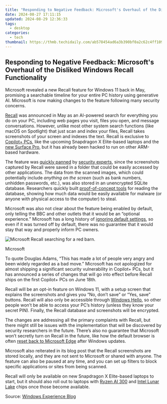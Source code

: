 ```yaml
---
title: "Responding to Negative Feedback: Microsoft's Overhaul of the Disliked Windows Recall Functionality"
date: 2024-08-27 17:11:15
updated: 2024-08-29 12:36:33
tags:
  - desktop
categories:
  - tech
thumbnail: https://thmb.techidaily.com/ab578454ad6a3b390bf0a2c62c4ff10914131d163b29599a64c4c6748f645e74.jpg
---
```


## Responding to Negative Feedback: Microsoft's Overhaul of the Disliked Windows Recall Functionality

Microsoft revealed a new Recall feature for Windows 11 back in May, promising a searchable timeline for your entire PC history using generative AI. Microsoft is now making changes to the feature following many security concerns.

[Recall](https://tech-hub.techidaily.com/leveraging-chatgpt-for-effective-meditation-routines-a-step-by-step-guide/) was announced in May as an AI-powered search for everything you do on your PC, including web pages you visit, files you open, and message conversations. However, unlike most other system search functions (like macOS on Spotlight) that just scan and index your files, Recall takes screenshots of your screen and indexes the text. Recall is exclusive to [Copilot+ PCs](https://change-location.techidaily.com/how-to-stop-my-spouse-from-spying-on-my-motorola-moto-g24-drfone-by-drfone-virtual-android/), like the upcoming Snapdragon X Elite-based laptops and the [new Surface Pro](https://extra-resources.techidaily.com/enhancing-stories-through-animations-with-movie-maker/), but it has already been hacked to run on other ARM-based hardware.

 The feature was [quickly panned](https://doublepulsar.com/recall-stealing-everything-youve-ever-typed-or-viewed-on-your-own-windows-pc-is-now-possible-da3e12e9465e) by [security experts](https://www.bbc.com/news/articles/cpwwqp6nx14o), since the screenshots captured by Recall were saved in a folder that could be easily accessed by other applications. The data from the scanned images, which could potentially include _anything on the screen_ (such as bank numbers, unhidden passwords, etc.), was also stored in an unencrypted SQLite database. Researchers quickly built [proof-of-concept tools](https://github.com/xaitax/TotalRecall) for reading the database, showing how much data would be easily available for malware (or anyone with physical access to the computer) to steal.

 Microsoft was also not clear about the feature being enabled by default, only telling the BBC and other outlets that it would be an “optional experience.” Microsoft has a long history of [ignoring default settings](https://android-frp.techidaily.com/in-2024-how-can-we-bypass-nokia-c300-frp-by-drfone-android/), so even if it was turned off by default, there was no guarantee that it would stay that way and properly inform PC owners.

![Microsoft Recall searching for a red barn.](https://static1.howtogeekimages.com/wordpress/wp-content/uploads/2024/05/recall-1.png) 

Microsoft

 To quote Douglas Adams, “This has made a lot of people very angry and been widely regarded as a bad move.” Microsoft has not apologized for almost shipping a significant security vulnerability in Copilot+ PCs, but it has announced a series of changes that will go into effect before Recall ships on the first Copilot+ PCs on June 18th.

 Recall will be an opt-in feature on Windows 11, with a setup screen that explains the screenshots and gives you “No, don’t save” or “Yes, save” buttons. Recall will also only be accessible through [Windows Hello](https://extra-tips.techidaily.com/updated-capturing-brilliance-essential-angles-in-iphone-photography/), so other people won’t be able to access your PC’s history (unless they know your secret PIN). Finally, the Recall database and screenshots will be encrypted.

 The changes are addressing all the primary complaints with Recall, but there might still be issues with the implementation that will be discovered by security researchers in the future. There’s also no guarantee that Microsoft won’t secretly turn on Recall in the future, like how the default browser is often [reset back to Microsoft Edge](https://answers.microsoft.com/en-us/windows/forum/all/default-browser-keeps-changing-to-edge/25e2939d-4674-40ab-b05a-6161e2297976) after Windows updates.

 Microsoft also reiterated in its blog post that the Recall screenshots are stored locally, and they are not sent to Microsoft or shared with anyone. The feature can also be paused at any time, and you can set up filters to block specific applications or sites from being scanned.

 Recall will only be available on new Snapdragon X Elite-based laptops to start, but it should also roll out to laptops with [Ryzen AI 300](https://techidaily.com/the-way-to-recover-deleted-pictures-on-infinix-smart-8-without-backup-by-fonelab-android-recover-pictures/) and [Intel Lunar Lake](https://android-unlock.techidaily.com/in-2024-best-ways-on-how-to-unlockbypassswiperemove-vivo-y78-5g-fingerprint-lock-by-drfone-android/) chips once those become available.

 Source: [Windows Experience Blog](https://blogs.windows.com/windowsexperience/2024/06/07/update-on-the-recall-preview-feature-for-copilot-pcs/)

<ins class="adsbygoogle"
     style="display:block"
     data-ad-format="autorelaxed"
     data-ad-client="ca-pub-7571918770474297"
     data-ad-slot="1223367746"></ins>



<ins class="adsbygoogle"
     style="display:block"
     data-ad-client="ca-pub-7571918770474297"
     data-ad-slot="8358498916"
     data-ad-format="auto"
     data-full-width-responsive="true"></ins>
